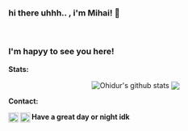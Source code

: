 ### hi there uhhh.. , i'm Mihai! 👋

<br />

### I'm hapyy to see you here! &nbsp;



**Stats: &nbsp;**

<p align="center">
 <img align="center" src="https://github-readme-stats.vercel.app/api?username=MihaiCit&show_icons=true&theme=radical&line_height=21" alt="Ohidur's github stats"/>
 <img align="center" src="https://github-readme-stats.vercel.app/api/top-langs/?username=MihaiCit&theme=radical&hide_langs_below=1&layout=compact" />
 

**Contact: &nbsp;**

<a href="https://discord.gg/VRADrBEjKC">
  <img align="left" alt="Discord Server" width="20px" src="https://cdn.jsdelivr.net/npm/simple-icons@v3/icons/discord.svg" />
</a>
<a href="https://twitter.com/Mihai_Cit">
  <img align="left" alt="Twitter" width="20px" src="https://cdn.jsdelivr.net/npm/simple-icons@v3/icons/twitter.svg" />
</a>



__**Have a great day or night idk**__
